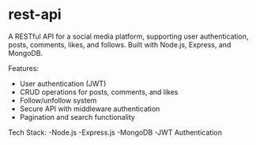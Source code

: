 # rest-api
A RESTful API for a social media platform, supporting user authentication, posts, comments, likes, and follows. Built with Node.js, Express, and MongoDB.

Features:
- User authentication (JWT)
- CRUD operations for posts, comments, and likes
- Follow/unfollow system
- Secure API with middleware authentication
- Pagination and search functionality

Tech Stack:
-Node.js
-Express.js
-MongoDB
-JWT Authentication
